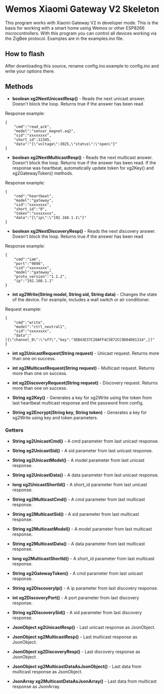 # Wemos Xiaomi Gateway V2 Skeleton


This program works with Xiaomi Gateway V2 in developer mode. 
This is the basis for working with a smart home using Wemos or other ESP8266 microcontrollers.
With this program you can control all devices working via the ZigBee protocol. 
Examples are in the examples.ino file.

## How to flash
After downloading this source, rename config.ino.example to config.ino and write your options there.

## Methods

* **boolean xg2NextUnicastResp()** - Reads the next unicast answer. Doesn't block the loop. Returns true if the answer has been read
    
Response example:

    {
        "cmd":"read_ack",
        "model":"sensor_magnet.aq2",
        "sid":"xxxxxxxx",
        "short_id":12345,
        "data":"{\"voltage\":3025,\"status\":\"open\"}"
    }

* **boolean xg2NextMulticastResp()** - Reads the next multicast answer. Doesn't block the loop. Returns true if the answer has been read. If the response was heartbeat, automatically update token for xg2Key() and xg2GatewayToken() methods.  

Response example:

    {
        "cmd":"heartbeat",
        "model":"gateway",
        "sid":"xxxxxxxx",
        "short_id":"0",
        "token":"xxxxxxxx",
        "data":"{\"ip\":\"192.168.1.1\"}"
    }

    
* **boolean xg2NextDiscoveryResp()** - Reads the next discovery answer. Doesn't block the loop. Returns true if the answer has been read
    
Response example:

    {
        "cmd":"iam",
        "port":"9898",
        "sid":"xxxxxxxx",
        "model":"gateway",
        "proto_version":"1.1.2",
        "ip":"192.168.1.1"
    }

* **int xg2Write(String model, String sid, String data)** - Changes the state of the device. For example, includes a wall switch or air conditioner.

Request example:

    {
        "cmd":"write",
        "model":"ctrl_neutral1",
        "sid":"xxxxxxxx",
        "data":"[{\"channel_0\":\"off\","key":"3EB43E37C20AFF4C5872CC0D04D81314",}]"
    }
    
* **int xg2UnicastRequest(String request)** - Unicast request. Returns more than one on success.
* **int xg2MulticastRequest(String request)** - Multicast request. Returns more than one on success.
* **int xg2DiscoveryRequest(String request)** - Discovery request. Returns more than one on success.

* **String xg2Key()** - Generates a key for xg2Write using the token from last heartbeat multicast response and the password from config.
* **String xg2Encrypt(String key, String token)** - Generates a key for xg2Write using  key and token parameters.

### Getters

* **String xg2UnicastCmd()**   - A cmd parameter from last unicast response.
* **String xg2UnicastSid()**   - A sid parameter from last unicast response.
* **String xg2UnicastModel()** - A model parameter from last unicast response.
* **String xg2UnicastData()**  - A data parameter from last unicast response.
* **long xg2UnicastShortId()** - A short_id parameter from last unicast response.

* **String xg2MulticastCmd()**   - A cmd parameter from last multicast response.
* **String xg2MulticastSid()**   - A sid parameter from last multicast response.
* **String xg2MulticastModel()** - A model parameter from last multicast response.
* **String xg2MulticastData()**  - A data parameter from last multicast response.
* **long xg2MulticastShortId()** - A short_id parameter from last multicast response.
* **String xg2GatewayToken()**   - A cmd parameter from last unicast response.

* **String xg2DiscoveryIp()**  - A ip parameter from last discovery response.
* **int xg2DiscoveryPort()**   - A port parameter from last discovery response.
* **String xg2DiscoverySid()** - A sid parameter from last discovery response.

* **JsonObject xg2UnicastResp()**   - Last unicast response as JsonObject.
* **JsonObject xg2MulticastResp()** - Last multicast response as JsonObject.
* **JsonObject xg2DiscoveryResp()** - Last discovery response as JsonObject.

* **JsonObject xg2MulticastDataAsJsonObject()** - Last data from multicast response as JsonObject.
* **JsonArray xg2MulticastDataAsJsonArray()** - Last data from multicast response as JsonArray.
